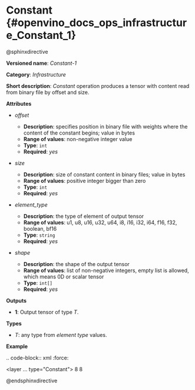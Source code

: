 # Constant {#openvino_docs_ops_infrastructure_Constant_1}

@sphinxdirective

**Versioned name**: *Constant-1*

**Category**: *Infrastructure*

**Short description**: *Constant* operation produces a tensor with content read from binary file by offset and size.

**Attributes**

* *offset*

  * **Description**: specifies position in binary file with weights where the content of the constant begins; value in bytes
  * **Range of values**: non-negative integer value
  * **Type**: ``int``
  * **Required**: *yes*

* *size*

  * **Description**: size of constant content in binary files; value in bytes
  * **Range of values**: positive integer bigger than zero
  * **Type**: ``int``
  * **Required**: *yes*

* *element_type*

  * **Description**: the type of element of output tensor
  * **Range of values**: u1, u8, u16, u32, u64, i8, i16, i32, i64, f16, f32, boolean, bf16
  * **Type**: ``string``
  * **Required**: *yes*

* *shape*

  * **Description**: the shape of the output tensor
  * **Range of values**: list of non-negative integers, empty list is allowed, which means 0D or scalar tensor
  * **Type**: ``int[]``
  * **Required**: *yes*


**Outputs**

* **1**: Output tensor of type *T*.

**Types**

* *T*: any type from *element type* values.

**Example**

.. code-block:: xml
   :force:
   
   <layer ... type="Constant">
       <data offset="1000" size="256" element_type="f32" shape="8,8"/>
       <output>
           <port id="1">
               <dim>8</dim>
               <dim>8</dim>
           </port>
       </output>
   </layer>

@endsphinxdirective


